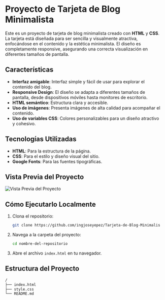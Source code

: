 # Proyecto de Tarjeta de Blog Minimalista

Este es un proyecto de tarjeta de blog minimalista creado con **HTML** y **CSS**. La tarjeta está diseñada para ser sencilla y visualmente atractiva, enfocándose en el contenido y la estética minimalista. El diseño es completamente responsive, asegurando una correcta visualización en diferentes tamaños de pantalla.

## Características

- **Interfaz amigable**: Interfaz simple y fácil de usar para explorar el contenido del blog.
- **Responsive Design**: El diseño se adapta a diferentes tamaños de pantalla, desde dispositivos móviles hasta monitores de escritorio.
- **HTML semántico**: Estructura clara y accesible.
- **Uso de imágenes**: Presenta imágenes de alta calidad para acompañar el contenido.
- **Uso de variables CSS**: Colores personalizables para un diseño atractivo y cohesivo.

## Tecnologías Utilizadas

- **HTML**: Para la estructura de la página.
- **CSS**: Para el estilo y diseño visual del sitio.
- **Google Fonts**: Para las fuentes tipográficas.

## Vista Previa del Proyecto

![Vista Previa del Proyecto](img/vista.png.jpg)

## Cómo Ejecutarlo Localmente

1. Clona el repositorio:
    ```bash
    git clone https://github.com/ingjoseyepez/Tarjeta-de-Blog-Minimalista.git
    ```
2. Navega a la carpeta del proyecto:
    ```bash
    cd nombre-del-repositorio
    ```
3. Abre el archivo `index.html` en tu navegador.

## Estructura del Proyecto

```bash
/
├── index.html
├── style.css
└── README.md
